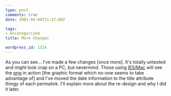 ```yaml
---
type: post
comments: true
date: 2001-04-04T11:27:00Z

tags:
- Uncategorized
title: More Changes

wordpress_id: 1314
---
```


As you can see… I've made a few changes [once more]. It's totally untested and might look crap on a PC, but nevermind. Those using [IE5/Mac](http://www.microsoft.com/mac/products/ie/) will see the [png](http://www.w3.org/Graphics/PNG/) in action [the graphic format which no-one seems to take advantage of] and I've moved the date information to the title attribute thingy of each permalink. I'll explain more about the re-design and why I did it later.
